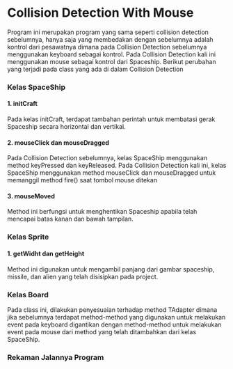 # Collision Detection With Mouse

Program ini merupakan program yang sama seperti collision detection sebelumnya, hanya saja yang membedakan dengan sebelumnya adalah kontrol dari pesawatnya dimana pada Collision Detection sebelumnya menggunakan keyboard sebagai kontrol. Pada Collision Detection kali ini menggunakan mouse sebagai kontrol dari Spaceship. Berikut perubahan yang terjadi pada class yang ada di dalam Collision Detection

### Kelas SpaceShip
#### 1. initCraft
Pada kelas initCraft, terdapat tambahan perintah untuk membatasi gerak Spaceship secara horizontal dan vertikal.
#### 2. mouseClick dan mouseDragged
Pada Collision Detection sebelumnya, kelas SpaceShip menggunakan method keyPressed dan keyReleased. Pada Collision Detection kali ini, kelas SpaceShip menggunakan method mouseClick dan mouseDragged untuk memanggil method fire() saat tombol mouse ditekan
#### 3. mouseMoved
Method ini berfungsi untuk menghentikan Spaceship apabila telah mencapai batas kanan dan bawah tampilan.

### Kelas Sprite
#### 1. getWidht dan getHeight
Method ini digunakan untuk mengambil panjang dari gambar spaceship, missile, dan alien yang telah disisipkan pada project.

### Kelas Board
Pada class ini, dilakukan penyesuaian terhadap method TAdapter dimana jika sebelumnya terdapat method-method yang digunakan untuk melakukan event pada keyboard digantikan dengan method-method untuk melakukan event pada mouse dari method yang telah ditambahkan dari kelas SpaceShip.

### Rekaman Jalannya Program

